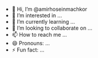 - 👋 Hi, I’m @amirhoseinmachkor
- 👀 I’m interested in ...
- 🌱 I’m currently learning ...
- 💞️ I’m looking to collaborate on ...
- 📫 How to reach me ...
- 😄 Pronouns: ...
- ⚡ Fun fact: ...

<!---
amirhoseinmachkor/amirhoseinmachkor is a ✨ special ✨ repository because its `README.md` (this file) appears on your GitHub profile.
You can click the Preview link to take a look at your changes.
--->
